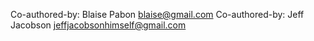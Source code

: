 Co-authored-by: Blaise Pabon <blaise@gmail.com>
Co-authored-by: Jeff Jacobson <jeffjacobsonhimself@gmail.com>